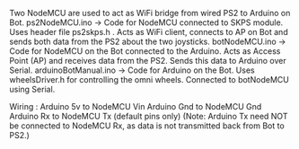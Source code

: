 Two NodeMCU are used to act as WiFi bridge from wired PS2 to Arduino on Bot.
ps2NodeMCU.ino -> Code for NodeMCU connected to SKPS module. Uses header file ps2skps.h . Acts as WiFi client, connects to AP on Bot and sends both data from the PS2 about the two joysticks.
botNodeMCU.ino -> Code for NodeMCU on the Bot connected to the Arduino. Acts as Access Point (AP) and receives data from the PS2. Sends this data to Arduino over Serial.
arduinoBotManual.ino -> Code for Arduino on the Bot. Uses wheelsDriver.h for controlling the omni wheels. Connected to botNodeMCU using Serial.

Wiring :  Arduino 5v to NodeMCU Vin
              Arduino Gnd to NodeMCU Gnd
              Arduino Rx to NodeMCU Tx (default pins only)
(Note: Arduino Tx need NOT be connected to NodeMCU Rx, as data is not transmitted back from Bot to PS2.)